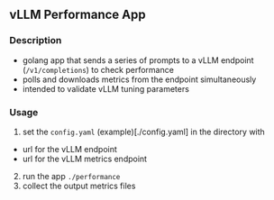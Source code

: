 ## vLLM Performance App

### Description
- golang app that sends a series of prompts to a vLLM endpoint (`/v1/completions`) to check performance
- polls and downloads metrics from the endpoint simultaneously
- intended to validate vLLM tuning parameters

### Usage
1. set the `config.yaml` (example)[./config.yaml] in the directory with 
  - url for the vLLM endpoint
  - url for the vLLM metrics endpoint
2. run the app `./performance`
3. collect the output metrics files